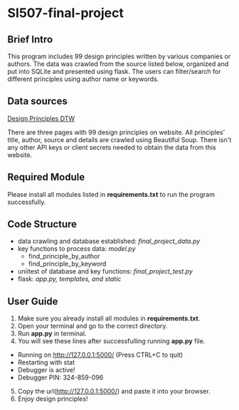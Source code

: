 # SI507-final-project

## Brief Intro
This program includes 99 design principles written by various companies or authors.
The data was crawled from the source listed below, organized and put into SQLite and presented using flask.
The users can filter/search for different principles using author name or keywords.

## Data sources
[Design Principles DTW](https://www.designprinciplesftw.com)

There are three pages with 99 design principles on website.
All principles’ title, author, source and details are crawled using Beautiful Soup.
There isn't any other API keys or client secrets needed to obtain the data from this website.

## Required Module
Please install all modules listed in **requirements.txt** to run the program successfully.

## Code Structure
- data crawling and database established: *final_project_data.py*
- key functions to process data: *model.py*
  - find_principle_by_author
  - find_principle_by_keyword
- uniitest of database and key functions: *final_project_test.py*
- flask: *app.py, templates, and static*

## User Guide
1. Make sure you already install all modules in **requirements.txt**.
2. Open your terminal and go to the correct directory.
3. Run **app.py** in terminal.
4. You will see these lines after successfulling running **app.py** file.

 * Running on http://127.0.0.1:5000/ (Press CTRL+C to quit)
 * Restarting with stat
 * Debugger is active!
 * Debugger PIN: 324-859-096
 
5. Copy the url(http://127.0.0.1:5000/) and paste it into your browser.
6. Enjoy design principles!
